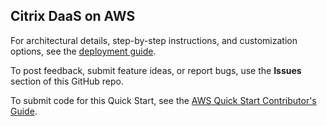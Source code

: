 ## Citrix DaaS on AWS

For architectural details, step-by-step instructions, and customization options, see the [deployment guide](https://fwd.aws/EXYE3?).

To post feedback, submit feature ideas, or report bugs, use the **Issues** section of this GitHub repo.

To submit code for this Quick Start, see the [AWS Quick Start Contributor's Guide](https://fwd.aws/NwqYA?).

